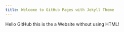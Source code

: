 ```yaml
---
title: Welcome to GitHub Pages with Jekyll Theme
---
```


Hello GitHub this is the a Website without using HTML!
